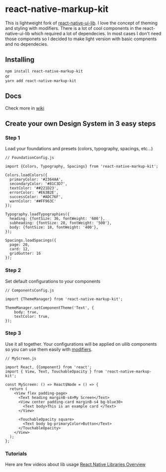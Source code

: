 # react-native-markup-kit
This is lightweight fork of [react-native-ui-lib](https://github.com/wix/react-native-ui-lib). I love the concept of theming and styling with modifiers. There is a lot of cool components in the react-native-ui-lib which required a lot of dependecies. In most cases I don't need those componets so I decided to make light version with basic compnents and no dependecies. 

## Installing
`npm install react-native-markup-kit`    
or    
`yarn add react-native-markup-kit`  

## Docs    
Check more in [wiki](https://github.com/troublediehard/react-native-markup-kit/wiki)    
    
## Create your own Design System in 3 easy steps    
    
### Step 1
Load your foundations and presets (colors, typography, spacings, etc...)

```
// FoundationConfig.js

import {Colors, Typography, Spacings} from 'react-native-markup-kit';

Colors.loadColors({
  primaryColor: '#2364AA',
  secondaryColor: '#81C3D7',
  textColor: '##221D23',
  errorColor: '#E63B2E',
  successColor: '#ADC76F',
  warnColor: '##FF963C'
});

Typography.loadTypographies({
  heading: {fontSize: 36, fontWeight: '600'},
  subheading: {fontSize: 28, fontWeight: '500'},
  body: {fontSize: 18, fontWeight: '400'},
});

Spacings.loadSpacings({
  page: 20,
  card: 12,
  gridGutter: 16
});

```

### Step 2
Set default configurations to your components

```
// ComponentsConfig.js

import {ThemeManager} from 'react-native-markup-kit';

ThemeManager.setComponentTheme('Text', {
    body: true, 
    textColor: true, 
});

```

### Step 3
Use it all together. 
Your configurations will be applied on uilib components so you can use them easily with [modifiers](https://github.com/troublediehard/react-native-markup-kit/wiki/MODIFIERS). 

```
// MyScreen.js

import React, {Component} from 'react';
import { View, Text, TouchableOpacity } from 'react-native-markup-kit';

const MyScreen: () => React$Node = () => {
  return (
    <View flex padding-page>
      <Text heading marginB-s4>My Screen</Text>
      <View center padding-card marginB-s4 bg-blue30>
        <Text body>This is an example card </Text>
      </View>

      <TouchableOpacity square>
        <Text body bg-primaryColor>Button</Text>
      </TouchableOpacity>
    </View>
  );
};
```
    
### Tutorials    
Here are few videos about lib usage [React Native Libraries Overview](https://www.youtube.com/playlist?list=PL97fL9DAn9Qx0eYiChcP9O-dqjWvuRh8a) 
